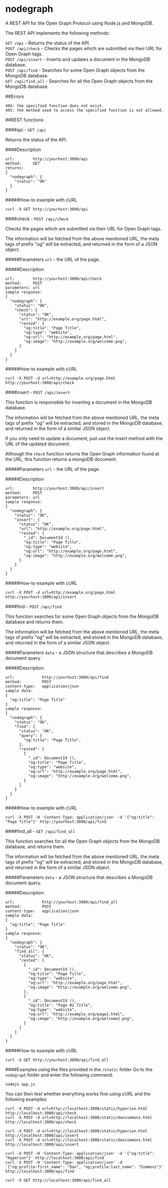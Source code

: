 nodegraph
=========

A REST API for the Open Graph Protocol using Node.js and MongoDB.

The REST API implements the following methods:

`GET /api` - Returns the status of the API.  
`POST /api/check` - Checks the pages which are submitted via their URL for Open Graph tags.  
`POST /api/insert` - Inserts and updates a document in the MongoDB database.  
`POST /api/find` - Searches for some Open Graph objects from the MongoDB database.  
`GET /api/find_all` - Searches for all the Open Graph objects from the MongoDB database.  

##Errors

```
404: the specified function does not exist.  
405: the method used to access the specified function is not allowed.
```

##REST functions

####api - `GET /api`

Returns the status of the API.

####Description
```
url:		http://yourhost:3000/api
method:		GET
returns:
{
  "nodegraph": {
    "status": "OK"
  }
}
```

#####How-to example with cURL
```
curl -X GET http://yourhost:3000/api
```

####check - `POST /api/check`

Checks the pages which are submitted via their URL for Open Graph tags.

The information will be fetched from the above mentioned URL, the meta tags of prefix "og" will be extracted,
and returned in the form of a JSON object.

#####Parameters
`url` - the URL of the page.

#####Description
```
url:		http://yourhost:3000/api/check
method:		POST
parameters:	url
sample response:
{
  "nodegraph": {
    "status": "OK",
    "check": {
      "status": "OK",
      "url": "http://example.org/page.html",
      "rested": {
        "og:title": "Page Title",
        "og:type": "website",
        "og:url": "http://example.org/page.html",
        "og:image": "http://example.org/welcome.png",
      }
    }
  }
}
```

#####How-to example with cURL
```
curl -X POST -d url=http://example.org/page.html http://yourhost:3000/api/check
```

####insert - `POST /api/insert`

This function is responsible for inserting a document in the MongoDB database.

The information will be fetched from the above mentioned URL, the meta tags of prefix "og" will be extracted,
and stored in the MongoDB database, and returned in the form of a similar JSON object.

If you only need to update a document, just use the insert method with the URL of the updated document.

Although the `check` function returns the Open Graph information found at the URL, this function returns a mongoDB
document.

#####Parameters
`url` - the URL of the page.

#####Description
```
url:		http://yourhost:3000/api/insert
method:		POST
parameters:	url
sample response:
{
  "nodegraph": {
    "status": "OK",
    "insert": {
      "status": "OK",
      "url": "http://example.org/page.html",
      "rested": {
		"_id": DocumentId (),
        "og:title": "Page Title",
        "og:type": "website",
        "og:url": "http://example.org/page.html",
        "og:image": "http://example.org/welcome.png",
      }
    }
  }
}
```

#####How-to example with cURL
```
curl -X POST -d url=http://example.org/page.html http://yourhost:3000/api/insert
```

####find - `POST /api/find`

This function searches for some Open Graph objects from the MongoDB database and returns them.

The information will be fetched from the above mentioned URL, the meta tags of prefix "og" will be extracted,
and stored in the MongoDB database, and returned in the form of a similar JSON object.

#####Parameters
`data` - a JSON structure that describes a MongoDB document query.

#####Description
```
url:			http://yourhost:3000/api/find
method:			POST
content-type:	application/json
sample data:
{
  "og:title": "Page Title"
}
sample response:
{
  "nodegraph": {
    "status": "OK",
    "find": {
      "status": "OK",
      "query": {
        "og:title": "Page Title",
      },
      "rested": [
        {
          "_id": DocumentId (),
          "og:title": "Page Title",
          "og:type": "website",
          "og:url": "http://example.org/page.html",
		  "og:image": "http://example.org/welcome.png",
        }
      ]
    }
  }
}
```

#####How-to example with cURL
```
curl -X POST -H 'Content-Type: application/json' -d '{"og:title": "Page Title"}' http://yourhost:3000/api/find
```


####find_all - `GET /api/find_all`

This function searches for all the Open Graph objects from the MongoDB database, and returns them.

The information will be fetched from the above mentioned URL, the meta tags of prefix "og" will be extracted,
and stored in the MongoDB database, and returned in the form of a similar JSON object.

#####Parameters
`data` - a JSON structure that describes a MongoDB document query.

#####Description
```
url:			http://yourhost:3000/api/find_all
method:			POST
content-type:	application/json
sample data:
{
  "og:title": "Page Title"
}
sample response:
{
  "nodegraph": {
    "status": "OK",
    "find_all": {
      "status": "OK",
      "rested": [
        {
          "_id": DocumentId (),
          "og:title": "Page Title",
          "og:type": "website",
          "og:url": "http://example.org/page.html",
		  "og:image": "http://example.org/welcome.png",
        },
		{
          "_id": DocumentId (),
          "og:title": "Page #2 Title",
          "og:type": "website",
          "og:url": "http://example.org/page2.html",
		  "og:image": "http://example.org/welcome2.png",
        }
      ]
    }
  }
}
```

#####How-to example with cURL
```
curl -X GET http://yourhost:3000/api/find_all
```

####Examples using the files provided in the `/static` folder
Go to the `nodegraph` folder and enter the following command:

```
nodejs app.js
```
You can then test whether everything works fine using cURL and the following examples:
```
curl -X POST -d url=http://localhost:3000/static/hyperion.html http://localhost:3000/api/check
curl -X POST -d url=http://localhost:3000/static/dansimmons.html http://localhost:3000/api/check
```
```
curl -X POST -d url=http://localhost:3000/static/hyperion.html http://localhost:3000/api/insert
curl -X POST -d url=http://localhost:3000/static/dansimmons.html http://localhost:3000/api/insert
```
```
curl -X POST -H 'Content-Type: application/json' -d '{"og:title": "Hyperion"}' http://localhost:3000/api/find
curl -X POST -H 'Content-Type: application/json' -d '{"og:profile:first_name": "Dan", "og:profile:last_name": "Simmons"}' http://localhost:3000/api/find
```
```
curl -X GET http://localhost:3000/api/find_all
```
